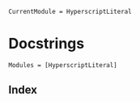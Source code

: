 ```@meta
CurrentModule = HyperscriptLiteral
```

# Docstrings

```@autodocs
Modules = [HyperscriptLiteral]
```

## Index

```@index
```
